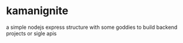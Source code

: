 # kamanignite
a simple nodejs express structure with some goddies to build backend projects or sigle apis
